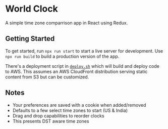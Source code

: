 # World Clock
A simple time zone comparrison app in React using Redux.

## Getting Started
To get started, run `npx run start` to start a live server for development. Use `npx run build` to build a production version of the app.

There's a deployment script in [`deploy.sh`](deploy.sh) which will build and deploy code to AWS. This assumes an AWS CloudFront distribution serving static content from S3 but can be customized.

## Notes
* Your preferences are saved with a cookie when added/removed
* Defaults to a few select time zones to start (US & India)
* Drag and drop capabilities to reorder clocks
* This presents DST aware time zones
